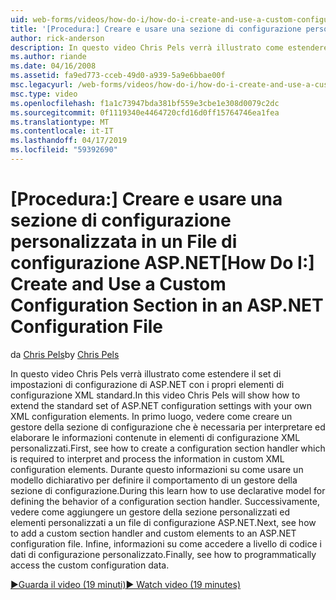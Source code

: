 ```yaml
---
uid: web-forms/videos/how-do-i/how-do-i-create-and-use-a-custom-configuration-section-in-an-aspnet-configuration-file
title: '[Procedura:] Creare e usare una sezione di configurazione personalizzata in un File di configurazione ASP.NET | Microsoft Docs'
author: rick-anderson
description: In questo video Chris Pels verrà illustrato come estendere il set di impostazioni di configurazione di ASP.NET con i propri elementi di configurazione XML standard. In primo luogo, vedere come...
ms.author: riande
ms.date: 04/16/2008
ms.assetid: fa9ed773-cceb-49d0-a939-5a9e6bbae00f
msc.legacyurl: /web-forms/videos/how-do-i/how-do-i-create-and-use-a-custom-configuration-section-in-an-aspnet-configuration-file
msc.type: video
ms.openlocfilehash: f1a1c73947bda381bf559e3cbe1e308d0079c2dc
ms.sourcegitcommit: 0f1119340e4464720cfd16d0ff15764746ea1fea
ms.translationtype: MT
ms.contentlocale: it-IT
ms.lasthandoff: 04/17/2019
ms.locfileid: "59392690"
---
```

# <a name="how-do-i-create-and-use-a-custom-configuration-section-in-an-aspnet-configuration-file"></a><span data-ttu-id="f229e-104">[Procedura:] Creare e usare una sezione di configurazione personalizzata in un File di configurazione ASP.NET</span><span class="sxs-lookup"><span data-stu-id="f229e-104">[How Do I:] Create and Use a Custom Configuration Section in an ASP.NET Configuration File</span></span>

<span data-ttu-id="f229e-105">da [Chris Pels](https://twitter.com/chrispels)</span><span class="sxs-lookup"><span data-stu-id="f229e-105">by [Chris Pels](https://twitter.com/chrispels)</span></span>

<span data-ttu-id="f229e-106">In questo video Chris Pels verrà illustrato come estendere il set di impostazioni di configurazione di ASP.NET con i propri elementi di configurazione XML standard.</span><span class="sxs-lookup"><span data-stu-id="f229e-106">In this video Chris Pels will show how to extend the standard set of ASP.NET configuration settings with your own XML configuration elements.</span></span> <span data-ttu-id="f229e-107">In primo luogo, vedere come creare un gestore della sezione di configurazione che è necessaria per interpretare ed elaborare le informazioni contenute in elementi di configurazione XML personalizzati.</span><span class="sxs-lookup"><span data-stu-id="f229e-107">First, see how to create a configuration section handler which is required to interpret and process the information in custom XML configuration elements.</span></span> <span data-ttu-id="f229e-108">Durante questo informazioni su come usare un modello dichiarativo per definire il comportamento di un gestore della sezione di configurazione.</span><span class="sxs-lookup"><span data-stu-id="f229e-108">During this learn how to use declarative model for defining the behavior of a configuration section handler.</span></span> <span data-ttu-id="f229e-109">Successivamente, vedere come aggiungere un gestore della sezione personalizzati ed elementi personalizzati a un file di configurazione ASP.NET.</span><span class="sxs-lookup"><span data-stu-id="f229e-109">Next, see how to add a custom section handler and custom elements to an ASP.NET configuration file.</span></span> <span data-ttu-id="f229e-110">Infine, informazioni su come accedere a livello di codice i dati di configurazione personalizzato.</span><span class="sxs-lookup"><span data-stu-id="f229e-110">Finally, see how to programmatically access the custom configuration data.</span></span>

[<span data-ttu-id="f229e-111">&#9654;Guarda il video (19 minuti)</span><span class="sxs-lookup"><span data-stu-id="f229e-111">&#9654; Watch video (19 minutes)</span></span>](https://channel9.msdn.com/Blogs/ASP-NET-Site-Videos/how-do-i-create-and-use-a-custom-configuration-section-in-an-aspnet-configuration-file)
